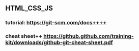 ## HTML_CSS_JS

### tutorial: https://git-scm.com/docs++++
### cheat sheet++ https://github.github.com/training-kit/downloads/github-git-cheat-sheet.pdf
